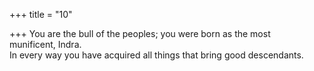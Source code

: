 +++
title = "10"

+++
You are the bull of the peoples; you were born as the most  
munificent, Indra.  
In every way you have acquired all things that bring good descendants. 